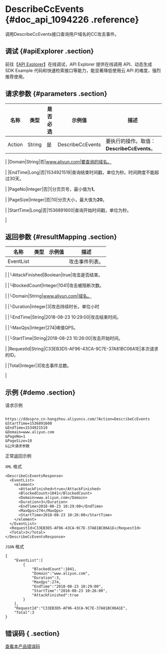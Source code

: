 # DescribeCcEvents {#doc_api_1094226 .reference}

调用DescribeCcEvents接口查询用户域名的CC攻击事件。

## 调试 {#apiExplorer .section}

前往【[API Explorer](https://api.aliyun.com/#product=DDoSPro&api=DescribeCcEvents)】在线调试，API Explorer 提供在线调用 API、动态生成 SDK Example 代码和快速检索接口等能力，能显著降低使用云 API 的难度，强烈推荐使用。

## 请求参数 {#parameters .section}

|名称|类型|是否必选|示例值|描述|
|--|--|----|---|--|
|Action|String|是|DescribeCcEvents|要执行的操作。取值：**DescribeCcEvents**。

 |
|Domain|String|否|www.aliyun.com|要查询的域名。

 |
|EndTime|Long|否|1534921519|查询结束时间戳，单位为秒。时间跨度不能超过30天。

 |
|PageNo|Integer|否|1|分页页号，最小值为**1**。

 |
|PageSize|Integer|否|10|分页大小，最大值为**20**。

 |
|StartTime|Long|否|1536891600|查询开始时间戳，单位为秒。

 |

## 返回参数 {#resultMapping .section}

|名称|类型|示例值|描述|
|--|--|---|--|
|EventList| | |攻击事件列表。

 |
|└AttackFinished|Boolean|true|攻击是否结束。

 |
|└BlockedCount|Integer|1041|攻击被阻断次数。

 |
|└Domain|String|www.aliyun.com|域名。

 |
|└Duration|Integer|3|攻击持续时长，单位小时

 |
|└EndTime|String|2018-08-23 10:29:00|攻击结束时间。

 |
|└MaxQps|Integer|274|峰值QPS。

 |
|└StartTime|String|2018-08-23 10:26:00|攻击开始时间。

 |
|RequestId|String|C33EB3D5-AF96-43CA-9C7E-37A81BC06A1E|本次请求的ID。

 |
|Total|Integer|3|攻击事件总数。

 |

## 示例 {#demo .section}

请求示例

``` {#request_demo}

https://ddospro.cn-hangzhou.aliyuncs.com/?Action=DescribeCcEvents
&StartTime=1536891600
&EndTime=1534921519
&Domain=www.aliyun.com
&PageNo=1
&PageSize=10
&公共请求参数

```

正常返回示例

`XML` 格式

``` {#xml_return_success_demo}
<DescribeCcEventsResponse>
  <EventList>
    <element>
      <AttackFinished>true</AttackFinished>
      <BlockedCount>1041</BlockedCount>
      <Domain>www.aliyun.com</Domain>
      <Duration>3</Duration>
      <EndTime>2018-08-23 10:29:00</EndTime>
      <MaxQps>274</MaxQps>
      <StartTime>2018-08-23 10:26:00</StartTime>
    </element>
  </EventList>
  <RequestId>C33EB3D5-AF96-43CA-9C7E-37A81BC06A1E</RequestId>
  <Total>3</Total>
</DescribeCcEventsResponse>

```

`JSON` 格式

``` {#json_return_success_demo}
{
	"EventList":[
		{
			"BlockedCount":1041,
			"Domain":"www.aliyun.com",
			"Duration":3,
			"MaxQps":274,
			"EndTime":"2018-08-23 10:29:00",
			"StartTime":"2018-08-23 10:26:00",
			"AttackFinished":true
		}
	],
	"RequestId":"C33EB3D5-AF96-43CA-9C7E-37A81BC06A1E",
	"Total":3
}
```

## 错误码 { .section}

[查看本产品错误码](https://error-center.aliyun.com/status/product/DDoSPro)

